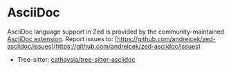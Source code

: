 # AsciiDoc

AsciiDoc language support in Zed is provided by the community-maintained [AsciiDoc extension](https://github.com/andreicek/zed-asciidoc).
Report issues to: [https://github.com/andreicek/zed-asciidoc/issues](https://github.com/andreicek/zed-asciidoc/issues)

- Tree-sitter: [cathaysia/tree-sitter-asciidoc](https://github.com/cathaysia/tree-sitter-asciidoc)
